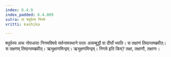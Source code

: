 ```yaml
---
index: 6.4.9
index_padded: 6.4.009
sutra: वा षपूर्वस्य निगमे
vritti: kashika

---
```

षपूर्वस्य अचः नोपधायाः निगमविषये सर्वनामस्थाने परतः असम्बुद्धौ वा दीर्घो भवति। स तक्षाणं तिष्ठन्तमब्रवीत्। स तक्षणम् तिष्ठन्तमब्रवीत्। ऋभुक्षाणमिन्द्रम्। ऋभुक्षणमिन्द्रम्। निगमे इति किम्? तक्षा, तक्षाणौ, तक्षाणः।